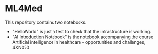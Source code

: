 # ML4Med
This repository contains two notebooks.

- "HelloWorld" is just a test to check that the infrastructure is working.
- "AI Introduction Notebook" is the notebook accompanying the course Artificial intelligence in healthcare - opportunities and challenges, 4XN020
